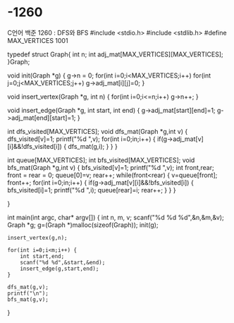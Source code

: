 # -1260
C언어 백준 1260 : DFS와 BFS
#include <stdio.h>
#include <stdlib.h>
#define MAX_VERTICES 1001

typedef struct Graph{
	int n;
	int adj_mat[MAX_VERTICES][MAX_VERTICES];
}Graph;

void init(Graph *g) {
	g->n = 0;
	for(int i=0;i<MAX_VERTICES;i++)
		for(int j=0;j<MAX_VERTICES;j++)
			g->adj_mat[i][j]=0;
}

void insert_vertex(Graph *g, int n) {
	for(int i=0;i<=n;i++)
		g->n++;
}

void insert_edge(Graph *g, int start, int end) {
	g->adj_mat[start][end]=1;
	g->adj_mat[end][start]=1;
}

int dfs_visited[MAX_VERTICES];
void dfs_mat(Graph *g,int v) {
	dfs_visited[v]=1;
	printf("%d ",v);
	for(int i=0;i<g->n;i++) {
		if(g->adj_mat[v][i]&&!dfs_visited[i]) {
			dfs_mat(g,i);
		}
	}
}

int queue[MAX_VERTICES];
int bfs_visited[MAX_VERTICES];
void bfs_mat(Graph *g,int v) {
	bfs_visited[v]=1;
	printf("%d ",v);
	int front,rear;
	front = rear = 0;
	queue[0]=v;
	rear++;
	while(front<rear) {
		v=queue[front];
		front++;
		for(int i=0;i<g->n;i++) {
			if(g->adj_mat[v][i]&&!bfs_visited[i]) {
				bfs_visited[i]=1;
				printf("%d ",i);
				queue[rear]=i;
				rear++;
			}
		}
	}
	
}

int main(int argc, char* argv[]) {
	int n, m, v;
	scanf("%d %d %d",&n,&m,&v);
	Graph *g;
	g=(Graph *)malloc(sizeof(Graph));
	init(g);
		
	insert_vertex(g,n);
	
	for(int i=0;i<m;i++) {
		int start,end;
		scanf("%d %d",&start,&end);
		insert_edge(g,start,end);
	}
	
	dfs_mat(g,v);
	printf("\n");
	bfs_mat(g,v);
}
